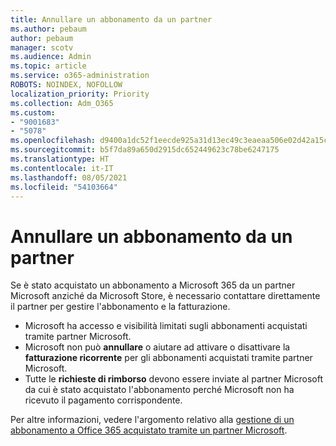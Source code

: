 ```yaml
---
title: Annullare un abbonamento da un partner
ms.author: pebaum
author: pebaum
manager: scotv
ms.audience: Admin
ms.topic: article
ms.service: o365-administration
ROBOTS: NOINDEX, NOFOLLOW
localization_priority: Priority
ms.collection: Adm_O365
ms.custom:
- "9001683"
- "5078"
ms.openlocfilehash: d9400a1dc52f1eecde925a31d13ec49c3eaeaa506e02d42a15c643259609ea24
ms.sourcegitcommit: b5f7da89a650d2915dc652449623c78be6247175
ms.translationtype: HT
ms.contentlocale: it-IT
ms.lasthandoff: 08/05/2021
ms.locfileid: "54103664"
---
```

# <a name="cancel-subscription-from-partner"></a>Annullare un abbonamento da un partner

Se è stato acquistato un abbonamento a Microsoft 365 da un partner Microsoft anziché da Microsoft Store, è necessario contattare direttamente il partner per gestire l'abbonamento e la fatturazione.

- Microsoft ha accesso e visibilità limitati sugli abbonamenti acquistati tramite partner Microsoft. 
- Microsoft non può **annullare** o aiutare ad attivare o disattivare la **fatturazione ricorrente** per gli abbonamenti acquistati tramite partner Microsoft. 
- Tutte le **richieste di rimborso** devono essere inviate al partner Microsoft da cui è stato acquistato l'abbonamento perché Microsoft non ha ricevuto il pagamento corrispondente. 

Per altre informazioni, vedere l'argomento relativo alla [gestione di un abbonamento a Office 365 acquistato tramite un partner Microsoft](https://support.microsoft.com/help/4230739/microsoft-account-manage-office-365-subscription-from-third-party). 
